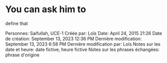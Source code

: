 # You can ask him to
define that

Personnes: Saifullah, UCE-1
Créée par: Loïs
Date: April 24, 2015 21:26
Date de création: September 13, 2023 12:36 PM
Dernière modification: September 13, 2023 6:58 PM
Dernière modification par: Loïs
Notes sur les date et heure: date fictive, heure fictive
Notes sur les phrases échangées: phrase d'origine